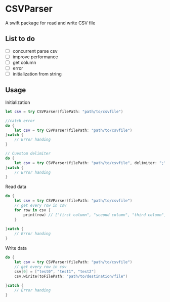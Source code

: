 # CSVParser
A swift package for read and write CSV file

## List to do

- [ ] concurrent parse csv
- [ ] improve performance
- [ ] get column
- [ ] error
- [ ] initialization from string

## Usage

Initialization 

```swift
let csv = try CSVParser(filePath: "path/to/csvfile")

//catch error
do {
	let csv = try CSVParser(filePath: "path/to/csvfile")
}catch {
	// Error handing
}

// Cuestom delimiter
do {
	let csv = try CSVParser(filePath: "path/to/csvfile", delimiter: ";")
}catch {
	// Error handing
}
```

Read data

```swift
do {
	let csv = try CSVParser(filePath: "path/to/csvfile")
	// get every row in csv
	for row in csv {
        print(row) // ["first column", "sceond column", "third column"]
    }
	
}catch {
	// Error handing
}

```

Write data

```swift
do {
	let csv = try CSVParser(filePath: "path/to/csvfile")
	// get every row in csv
	csv[0] = ["test0", "test1", "test2"]
	csv.wirite(toFilePath: "path/to/destination/file")
	
}catch {
	// Error handing
}

```